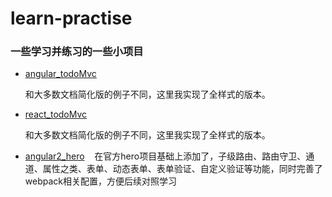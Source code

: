 # learn-practise

### 一些学习并练习的一些小项目

- [angular_todoMvc](http://clownvary.github.io/learn-practise/angular_todoMvc/build/index.html)

    和大多数文档简化版的例子不同，这里我实现了全样式的版本。
- [react_todoMvc](http://clownvary.github.io/learn-practise/react_todoMvc/build/index.html)
	
    和大多数文档简化版的例子不同，这里我实现了全样式的版本。
- [angular2_hero](https://clownvary.github.io/learn-practise/angular2_hero/dist/index.html)
    在官方hero项目基础上添加了，子级路由、路由守卫、通道、属性之类、表单、动态表单、表单验证、自定义验证等功能，同时完善了webpack相关配置，方便后续对照学习
